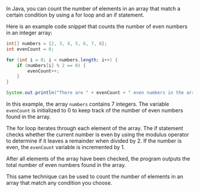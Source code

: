 In Java, you can count the number of elements in an array that match a certain condition by using a for loop and an if statement.

Here is an example code snippet that counts the number of even numbers in an integer array:

```java
int[] numbers = {2, 3, 4, 5, 6, 7, 8};
int evenCount = 0;

for (int i = 0; i < numbers.length; i++) {
    if (numbers[i] % 2 == 0) {
        evenCount++;
    }
}

System.out.println("There are " + evenCount + " even numbers in the array.");
```

In this example, the array `numbers` contains 7 integers. The variable `evenCount` is initialized to 0 to keep track of the number of even numbers found in the array. 

The for loop iterates through each element of the array. The if statement checks whether the current number is even by using the modulus operator to determine if it leaves a remainder when divided by 2. If the number is even, the `evenCount` variable is incremented by 1.

After all elements of the array have been checked, the program outputs the total number of even numbers found in the array.

This same technique can be used to count the number of elements in an array that match any condition you choose.